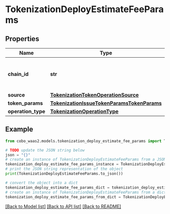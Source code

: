 # TokenizationDeployEstimateFeeParams


## Properties

Name | Type | Description | Notes
------------ | ------------- | ------------- | -------------
**chain_id** | **str** | The chain ID where the token will be issued. | 
**source** | [**TokenizationTokenOperationSource**](TokenizationTokenOperationSource.md) |  | 
**token_params** | [**TokenizationIssueTokenParamsTokenParams**](TokenizationIssueTokenParamsTokenParams.md) |  | 
**operation_type** | [**TokenizationOperationType**](TokenizationOperationType.md) |  | 

## Example

```python
from cobo_waas2.models.tokenization_deploy_estimate_fee_params import TokenizationDeployEstimateFeeParams

# TODO update the JSON string below
json = "{}"
# create an instance of TokenizationDeployEstimateFeeParams from a JSON string
tokenization_deploy_estimate_fee_params_instance = TokenizationDeployEstimateFeeParams.from_json(json)
# print the JSON string representation of the object
print(TokenizationDeployEstimateFeeParams.to_json())

# convert the object into a dict
tokenization_deploy_estimate_fee_params_dict = tokenization_deploy_estimate_fee_params_instance.to_dict()
# create an instance of TokenizationDeployEstimateFeeParams from a dict
tokenization_deploy_estimate_fee_params_from_dict = TokenizationDeployEstimateFeeParams.from_dict(tokenization_deploy_estimate_fee_params_dict)
```
[[Back to Model list]](../README.md#documentation-for-models) [[Back to API list]](../README.md#documentation-for-api-endpoints) [[Back to README]](../README.md)


